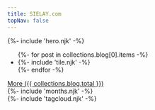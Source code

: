 ```yaml
---
title: SIELAY.com
topNav: false
---
```

{%- include 'hero.njk' -%}
<div>
  <ul>
    {%- for post in collections.blog[0].items  -%}
    <li>
      {%- include 'tile.njk' -%}
    </li>
    {%- endfor -%}
  </ul>
  <a href="/blog/" class="category-private block">More ({{ collections.blog.total }})</a>
</div>
<div class="flex flex-wrap">
<div class="lg:w-1/2 xl:w-1/2 p-6">
{%- include 'months.njk' -%}
</div>
<div class="lg:w-1/2 xl:w-1/2 p-6">
{%- include 'tagcloud.njk' -%}
</div>
</div>